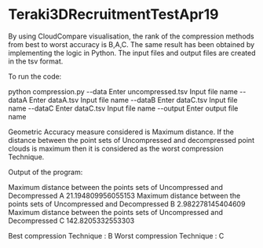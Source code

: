# Teraki3DRecruitmentTestApr19


By using CloudCompare visualisation, the rank of the compression methods from best to worst accuracy is B,A,C.
The same result has been obtained by implementing the logic in Python. The input files and output files are created in the tsv format.



To run the code:

python compression.py --data Enter uncompressed.tsv Input file name --dataA Enter dataA.tsv Input file name
  --dataB Enter dataC.tsv Input file name --dataC Enter dataC.tsv Input file name --output Enter output file name

Geometric Accuracy measure considered is Maximum distance. If the distance between the point sets of Uncompressed and decompressed point clouds is maximum then it is considered as the worst compression Technique.

Output of the program:

Maximum distance between the points sets of Uncompressed and Decompressed A 21.194809956055153
Maximum distance between the points sets of Uncompressed and Decompressed B 2.982278145404609
Maximum distance between the points sets of Uncompressed and Decompressed C 142.8205332553303

Best compression Technique :  B
Worst compression Technique :  C


